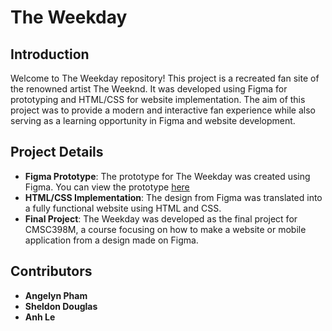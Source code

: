 # The Weekday

## Introduction

Welcome to The Weekday repository! This project is a recreated fan site of the renowned artist The Weeknd. It was developed using Figma for prototyping and HTML/CSS for website implementation. The aim of this project was to provide a modern and interactive fan experience while also serving as a learning opportunity in Figma and website development.

## Project Details

- **Figma Prototype**: The prototype for The Weekday was created using Figma. You can view the prototype [here](https://www.figma.com/file/2inrMPIqfuQyPv48IYmGz3/)
- **HTML/CSS Implementation**: The design from Figma was translated into a fully functional website using HTML and CSS.
- **Final Project**: The Weekday was developed as the final project for CMSC398M, a course focusing on how to make a website or mobile application from a design made on Figma.

## Contributors

- **Angelyn Pham**
- **Sheldon Douglas**
- **Anh Le**

